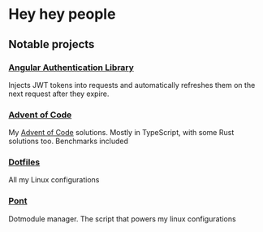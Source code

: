 # Hey hey people

## Notable projects

### [Angular Authentication Library](https://github.com/AlexAegis/auth)

Injects JWT tokens into requests and automatically refreshes
them on the next request after they expire.

### [Advent of Code](https://github.com/AlexAegis/advent-of-code)

My [Advent of Code](https://adventofcode.com/) solutions. Mostly in TypeScript, with some Rust solutions too. Benchmarks included

### [Dotfiles](https://github.com/AlexAegis/dotfiles)

All my Linux configurations

### [Pont](https://github.com/AlexAegis/pont)

Dotmodule manager. The script that powers my linux configurations
